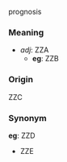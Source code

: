 prognosis
### Meaning
+ _adj_: ZZA
    + __eg__: ZZB

### Origin

ZZC

### Synonym

__eg__: ZZD

+ ZZE


